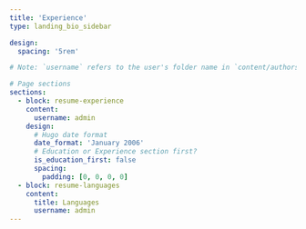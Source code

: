 ```yaml
---
title: 'Experience'
type: landing_bio_sidebar

design:
  spacing: '5rem'

# Note: `username` refers to the user's folder name in `content/authors/`

# Page sections
sections:
  - block: resume-experience
    content:
      username: admin
    design:
      # Hugo date format
      date_format: 'January 2006'
      # Education or Experience section first?
      is_education_first: false
      spacing:
        padding: [0, 0, 0, 0]
  - block: resume-languages
    content:
      title: Languages
      username: admin
---
```

